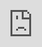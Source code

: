 Title: Never think about Python formatting again
Description: Why you should give the black auto formatter a try
Slug: python-formatting-with-black
Date: 2020-04-24 12:00
Category: Programming

At some point you realise that formatting your Python code is important.
You want your code to be readable, but what's the _right_ way to format it?
You recognise that it's much harder to read this:

```python
some_things = {"carrots": [1,2 ],
"apples":[
3,3, 3
], "pears": [] }
```

than it is to read this:

```python
some_things = {
    "carrots": [1, 2],
    "apples": [3, 3, 3],
    "pears": [],
}
```

or... wait should it be like this instead? Hmm...

```python
some_things = {
    "carrots": [1, 2],
    "apples":  [3, 3, 3],
    "pears":   [],
}
```

nah, nah, wait a sec maybe would be better if we kept in on one line to save space...

```python
some_things = {"carrots": [1, 2], "apples":  [3, 3, 3], "pears": []}
```

Umm, is that line too long though? We could do this for hours.

Formatting your code _is_ important, but it's easy to get lost in the details.
You want your code to look professional, but it can be a time-sink. It's easy to:

- spend time experimenting with different formatting styles
- spend ages twiddling with linter (eg. PyLint) rules, and then spend cumulative hours tweaking your code to make the linter stop yelling at you
- fight a co-worker to the death on top of a castle tower in a thunderstorm over the proper way to lay out brackets

This is all just incidental bullshit though. It's a distraction from your real work: laying out brackets one way or another isn't going to make your software run any better (but if the closing bracket isn't on its own new line then I'll gut you like the dog you are!).

Is there a way to avoid this mess? How can we get rid of all this incidental work?

### Give black a try

[Black](https://github.com/psf/black/) is a tool that auto-formats your Python code. You jut run black over all your .py files and the correct formatting is applied for you. It's like [prettier](https://prettier.io/), but for Python instead of JavaScript.

Importantly, Black has minimal configuration. You basically only get to choose the maximum line length that you want, and everything else is decided by the formatter. It's the "uncompromising Python code formatter". This means you don't get to choose what formatting style you use, but it also means you don't need to decide either: once you've adopted Black, you _never need to think about Python formatting again_. No more config files, no more arguing with your coworkers. Spend your time on more valuable things, like what your code is doing.

Is it safe to just run your whole codebase through this tool? I think so. Black compares the Python [abstract syntax tree](https://en.wikipedia.org/wiki/Abstract_syntax_tree) of the code before and after the changes, just to make sure it didn't change or break anything. In the last few jobs I've worked, I've walked in, made the case for Black (politely), and run it over the whole codebase. It's never caused any issues.

Here's some of the other benefits of Black:

- **Less work when coding**: all the time you spend manually formatting your code can now be spent writing more code, or thinking, or something.
- **More productive pull requests**: the person reviewing your code can't [bikeshed](https://en.wiktionary.org/wiki/bikeshedding) your formatting, because it's out of your hands - instead they'll need to actually look at what your code is doing.
- **Smaller diffs in source control**: there will be no formatting changes applied between commits, so the only changes left are meaningful ones. In addition, their formatting style is optimised around minimising diffs.
- **Keep the linter off your back**: if you are also using a linter like flake8, then black will help you avoid basic [PEP 8](https://www.python.org/dev/peps/pep-0008/) errors.
- **Auto format on save in your IDE**: This one is huuuuge. You can set up black to reformat your code _as you write it_. I've found this helps me write code much faster.

### Running black

You have to install it.

```bash
pip install black
```

Then you run it with a path as an argument

```bash
black .
```

Then it mangles all of your code!

```text
reformatted /home/matt/code/redbubble/colors.py
reformatted /home/matt/code/redbubble/fuzzer.py
reformatted /home/matt/code/redbubble/image.py
reformatted /home/matt/code/redbubble/sierpinski.py
All done! ✨ 🍰 ✨
4 files reformatted, 2 files left unchanged.
```

You can mess around a little bit with the line length config, or using pyproject.toml, but that's basically it.

If you're running CI and you want to check for correct formatting, you can use

```bash
black --check .
```

It returns exit code 0 if the formatting is correct, and exit code 1 if it's not.

### Format on save

Format on save is incredible, it's been a big productivity boost for me. In VSCode you can add the following settings to format on save with black:

```json
{
  "python.formatting.provider": "black",
  "editor.formatOnSave": true
}
```

I don't know about other editors, but I've set this up in PyCharm as well. Once that's done then any save will format the document. Here's an example:

<div class="loom-embed"><iframe src="https://www.loom.com/embed/a5914312a4ff44d188f019bb63e19bf7" frameborder="0" webkitallowfullscreen mozallowfullscreen allowfullscreen style="position: absolute; top: 0; left: 0; width: 100%; height: 100%;"></iframe></div>

### Limitations

Black is a just formatter, not a linter, so it does not do some linting functions. It will not complain about unused variables, imports and other linty stuff.

It will also not do import sorting like [isort](https://github.com/timothycrosley/isort). In fact, Black and isort can fight over how imports should be formatted, if you're running both of them. You can resolve it by running isort then black, or vice versa, but it can make CI tests a little awkward.

Finally, it's "in beta", which as far as I can tell just means "you should expect some formatting to change in the future".

### Summary

Black is awesome, it'll save you time and brain cycles, go forth and use it on all your Python code.
